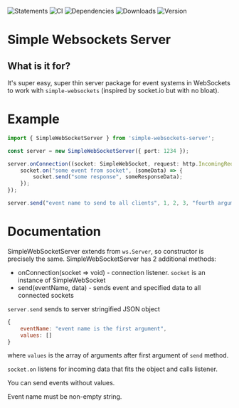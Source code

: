 ![Statements](https://img.shields.io/badge/Coverage-100%25-brightgreen.svg) 
![CI](https://img.shields.io/github/workflow/status/osztenkurden/simple-websockets-server/CI)
![Dependencies](https://img.shields.io/david/osztenkurden/simple-websockets-server)
![Downloads](https://img.shields.io/npm/dm/simple-websockets-server)
![Version](https://img.shields.io/npm/v/simple-websockets-server)
# Simple Websockets Server

## What is it for?
It's super easy, super thin server package for event systems in WebSockets to work with `simple-websockets` (inspired by socket.io but with no bloat).

# Example

```typescript
import { SimpleWebSocketServer } from 'simple-websockets-server';

const server = new SimpleWebSocketServer({ port: 1234 });

server.onConnection((socket: SimpleWebSocket, request: http.IncomingRequest) => {
    socket.on("some event from socket", (someData) => {
        socket.send("some response", someResponseData);
    });
});

server.send("event name to send to all clients", 1, 2, 3, "fourth argument");

```

# Documentation

SimpleWebSocketServer extends from `ws.Server`, so constructor is precisely the same. SimpleWebSocketServer has 2 additional methods:
 - onConnection(socket => void) - connection listener. `socket` is an instance of SimpleWebSocket
 - send(eventName, data) - sends event and specified data to all connected sockets


`server.send` sends to server stringified JSON object

```javascript
{
    eventName: "event name is the first argument",
    values: []
}
```

where `values` is the array of arguments after first argument of `send` method.

`socket.on` listens for incoming data that fits the object and calls listener.

You can send events without values.

Event name must be non-empty string.
